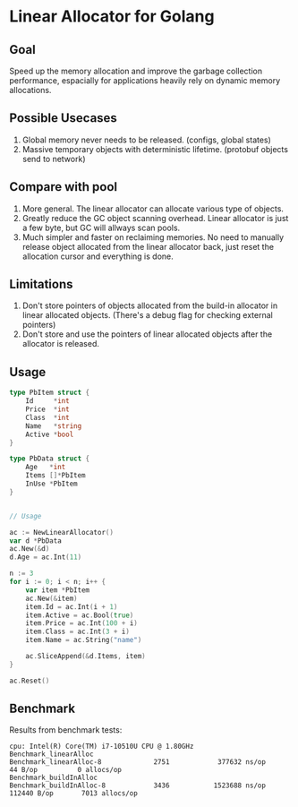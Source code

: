 
# Linear Allocator for Golang

## Goal
Speed up the memory allocation and improve the garbage collection performance, espacially for applications heavily rely on dynamic memory allocations.

## Possible Usecases
1. Global memory never needs to be released. (configs, global states)
2. Massive temporary objects with deterministic lifetime. (protobuf objects send to network)

## Compare with pool
1. More general. The linear allocator can allocate various type of objects.
2. Greatly reduce the GC object scanning overhead. Linear allocator is just a few byte, but GC will allways scan pools. 
3. Much simpler and faster on reclaiming memories. No need to manually release object allocated from the linear allocator back, just reset the allocation cursor and everything is done.

## Limitations
1. Don't store pointers of objects allocated from the build-in allocator in linear allocated objects. (There's a debug flag for checking external pointers)
2. Don't store and use the pointers of linear allocated objects after the allocator is released.



## Usage

```go
type PbItem struct {
	Id     *int
	Price  *int
	Class  *int
	Name   *string
	Active *bool
}

type PbData struct {
	Age   *int
	Items []*PbItem
	InUse *PbItem
}


// Usage

ac := NewLinearAllocator()
var d *PbData
ac.New(&d)
d.Age = ac.Int(11)

n := 3
for i := 0; i < n; i++ {
	var item *PbItem
	ac.New(&item)
	item.Id = ac.Int(i + 1)
	item.Active = ac.Bool(true)
	item.Price = ac.Int(100 + i)
	item.Class = ac.Int(3 + i)
	item.Name = ac.String("name")

	ac.SliceAppend(&d.Items, item)
}

ac.Reset()
```

## Benchmark
Results from benchmark tests:
``` 
cpu: Intel(R) Core(TM) i7-10510U CPU @ 1.80GHz
Benchmark_linearAlloc
Benchmark_linearAlloc-8             2751            377632 ns/op              44 B/op          0 allocs/op
Benchmark_buildInAlloc
Benchmark_buildInAlloc-8            3436           1523688 ns/op          112440 B/op       7013 allocs/op
```
